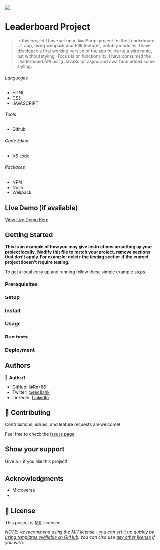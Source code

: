 ![](https://img.shields.io/badge/Microverse-blueviolet)

# Leaderboard Project

> In this project I have set up a JavaScript project for the Leaderboard list app, using webpack and ES6 features, notably modules. I have developed a first working version of the app following a wireframe, but without styling -Focus is on functionality. I have consumed the Leaderboard API using JavaScript async and await and added some styling.


###### Languages 
- HTML
- CSS
- JAVASCRIPT
###### Tools  
- Github
###### Code Editor
- VS code
###### Packages 
- NPM
- Node
- Webpack

## Live Demo (if available)

[View Live Demo Here](https://rn486.github.io/Leaderboard-Project/)


## Getting Started

**This is an example of how you may give instructions on setting up your project locally.**
**Modify this file to match your project, remove sections that don't apply. For example: delete the testing section if the currect project doesn't require testing.**


To get a local copy up and running follow these simple example steps.

### Prerequisites

### Setup

### Install

### Usage

### Run tests

### Deployment



## Authors

👤 **Author1**

- GitHub: [@Rn486](https://github.com/Rn486)
- Twitter: [@recillahk](https://twitter.com/recillahk)
- LinkedIn: [LinkedIn](https://www.linkedin.com/in/recillah-khamala-071151b7/)


## 🤝 Contributing

Contributions, issues, and feature requests are welcome!

Feel free to check the [issues page](https://github.com/Rn486/Leaderboard-Project/issues).

## Show your support

Give a ⭐️ if you like this project!

## Acknowledgments

- Microverse
- 

## 📝 License

This project is [MIT](./LICENSE) licensed.

_NOTE: we recommend using the [MIT license](https://choosealicense.com/licenses/mit/) - you can set it up quickly by [using templates available on GitHub](https://docs.github.com/en/communities/setting-up-your-project-for-healthy-contributions/adding-a-license-to-a-repository). You can also use [any other license](https://choosealicense.com/licenses/) if you wish._
